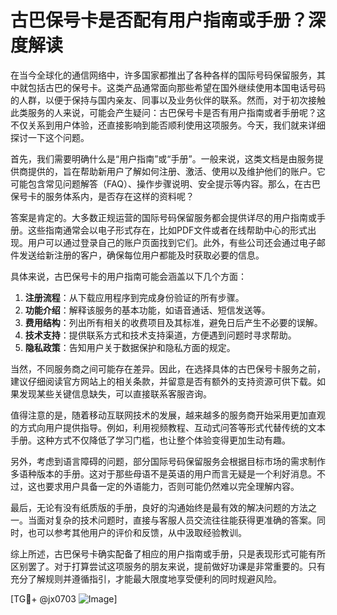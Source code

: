 # 古巴保号卡是否配有用户指南或手册？深度解读

在当今全球化的通信网络中，许多国家都推出了各种各样的国际号码保留服务，其中就包括古巴的保号卡。这类产品通常面向那些希望在国外继续使用本国电话号码的人群，以便于保持与国内亲友、同事以及业务伙伴的联系。然而，对于初次接触此类服务的人来说，可能会产生疑问：古巴保号卡是否有用户指南或者手册呢？这不仅关系到用户体验，还直接影响到能否顺利使用这项服务。今天，我们就来详细探讨一下这个问题。

首先，我们需要明确什么是“用户指南”或“手册”。一般来说，这类文档是由服务提供商提供的，旨在帮助新用户了解如何注册、激活、使用以及维护他们的账户。它可能包含常见问题解答（FAQ）、操作步骤说明、安全提示等内容。那么，在古巴保号卡的服务体系内，是否存在这样的资料呢？

答案是肯定的。大多数正规运营的国际号码保留服务都会提供详尽的用户指南或手册。这些指南通常会以电子形式存在，比如PDF文件或者在线帮助中心的形式出现。用户可以通过登录自己的账户页面找到它们。此外，有些公司还会通过电子邮件发送给新注册的客户，确保每位用户都能及时获取必要的信息。

具体来说，古巴保号卡的用户指南可能会涵盖以下几个方面：

1. **注册流程**：从下载应用程序到完成身份验证的所有步骤。
2. **功能介绍**：解释该服务的基本功能，如语音通话、短信发送等。
3. **费用结构**：列出所有相关的收费项目及其标准，避免日后产生不必要的误解。
4. **技术支持**：提供联系方式和技术支持渠道，方便遇到问题时寻求帮助。
5. **隐私政策**：告知用户关于数据保护和隐私方面的规定。

当然，不同服务商之间可能存在差异。因此，在选择具体的古巴保号卡服务之前，建议仔细阅读官方网站上的相关条款，并留意是否有额外的支持资源可供下载。如果发现某些关键信息缺失，可以直接联系客服咨询。

值得注意的是，随着移动互联网技术的发展，越来越多的服务商开始采用更加直观的方式向用户提供指导。例如，利用视频教程、互动式问答等形式代替传统的文本手册。这种方式不仅降低了学习门槛，也让整个体验变得更加生动有趣。

另外，考虑到语言障碍的问题，部分国际号码保留服务会根据目标市场的需求制作多语种版本的手册。这对于那些母语不是英语的用户而言无疑是一个利好消息。不过，这也要求用户具备一定的外语能力，否则可能仍然难以完全理解内容。

最后，无论有没有纸质版的手册，良好的沟通始终是最有效的解决问题的方法之一。当面对复杂的技术问题时，直接与客服人员交流往往能获得更准确的答案。同时，也可以参考其他用户的评价和反馈，从中汲取经验教训。

综上所述，古巴保号卡确实配备了相应的用户指南或手册，只是表现形式可能有所区别罢了。对于打算尝试这项服务的朋友来说，提前做好功课是非常重要的。只有充分了解规则并遵循指引，才能最大限度地享受便利的同时规避风险。

[TG💪+ @jx0703 ![Image](https://github.com/user-attachments/assets/dbca1d08-cadb-493c-b0ec-ad6f7a83f270)]